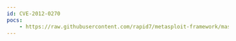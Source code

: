 ```yaml
---
id: CVE-2012-0270
pocs:
    - https://raw.githubusercontent.com/rapid7/metasploit-framework/master/modules/exploits/windows/fileformat/csound_getnum_bof.rb
---
```


